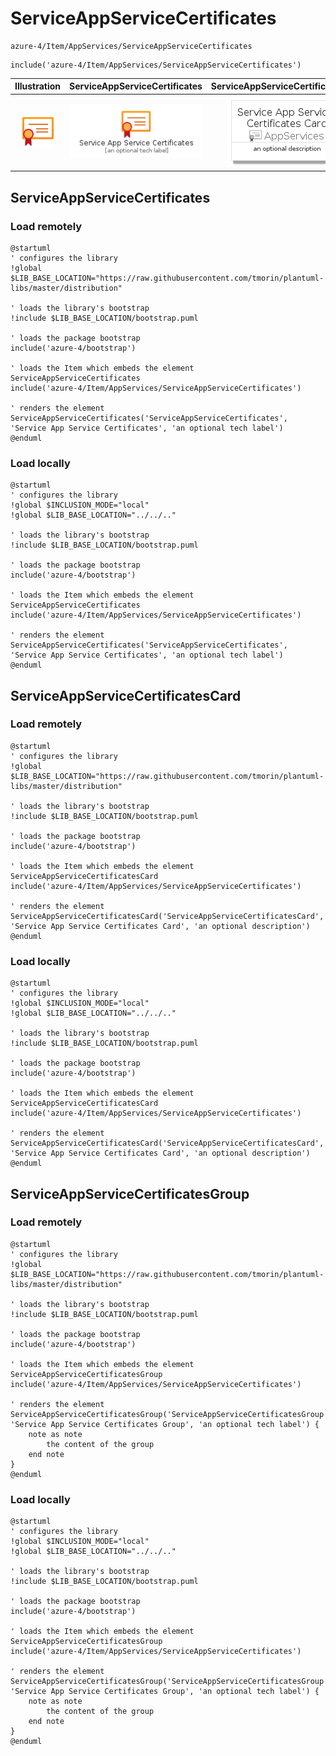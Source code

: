 # ServiceAppServiceCertificates


```text
azure-4/Item/AppServices/ServiceAppServiceCertificates
```

```text
include('azure-4/Item/AppServices/ServiceAppServiceCertificates')
```



| Illustration | ServiceAppServiceCertificates | ServiceAppServiceCertificatesCard | ServiceAppServiceCertificatesGroup |
| :---: | :---: | :---: | :---: |
| ![illustration for Illustration](../../../azure-4/Item/AppServices/ServiceAppServiceCertificates.png) | ![illustration for ServiceAppServiceCertificates](../../../azure-4/Item/AppServices/ServiceAppServiceCertificates.Local.png) | ![illustration for ServiceAppServiceCertificatesCard](../../../azure-4/Item/AppServices/ServiceAppServiceCertificatesCard.Local.png) | ![illustration for ServiceAppServiceCertificatesGroup](../../../azure-4/Item/AppServices/ServiceAppServiceCertificatesGroup.Local.png) |




## ServiceAppServiceCertificates

### Load remotely
```plantuml
@startuml
' configures the library
!global $LIB_BASE_LOCATION="https://raw.githubusercontent.com/tmorin/plantuml-libs/master/distribution"

' loads the library's bootstrap
!include $LIB_BASE_LOCATION/bootstrap.puml

' loads the package bootstrap
include('azure-4/bootstrap')

' loads the Item which embeds the element ServiceAppServiceCertificates
include('azure-4/Item/AppServices/ServiceAppServiceCertificates')

' renders the element
ServiceAppServiceCertificates('ServiceAppServiceCertificates', 'Service App Service Certificates', 'an optional tech label')
@enduml
```

### Load locally
```plantuml
@startuml
' configures the library
!global $INCLUSION_MODE="local"
!global $LIB_BASE_LOCATION="../../.."

' loads the library's bootstrap
!include $LIB_BASE_LOCATION/bootstrap.puml

' loads the package bootstrap
include('azure-4/bootstrap')

' loads the Item which embeds the element ServiceAppServiceCertificates
include('azure-4/Item/AppServices/ServiceAppServiceCertificates')

' renders the element
ServiceAppServiceCertificates('ServiceAppServiceCertificates', 'Service App Service Certificates', 'an optional tech label')
@enduml
```

## ServiceAppServiceCertificatesCard

### Load remotely
```plantuml
@startuml
' configures the library
!global $LIB_BASE_LOCATION="https://raw.githubusercontent.com/tmorin/plantuml-libs/master/distribution"

' loads the library's bootstrap
!include $LIB_BASE_LOCATION/bootstrap.puml

' loads the package bootstrap
include('azure-4/bootstrap')

' loads the Item which embeds the element ServiceAppServiceCertificatesCard
include('azure-4/Item/AppServices/ServiceAppServiceCertificates')

' renders the element
ServiceAppServiceCertificatesCard('ServiceAppServiceCertificatesCard', 'Service App Service Certificates Card', 'an optional description')
@enduml
```

### Load locally
```plantuml
@startuml
' configures the library
!global $INCLUSION_MODE="local"
!global $LIB_BASE_LOCATION="../../.."

' loads the library's bootstrap
!include $LIB_BASE_LOCATION/bootstrap.puml

' loads the package bootstrap
include('azure-4/bootstrap')

' loads the Item which embeds the element ServiceAppServiceCertificatesCard
include('azure-4/Item/AppServices/ServiceAppServiceCertificates')

' renders the element
ServiceAppServiceCertificatesCard('ServiceAppServiceCertificatesCard', 'Service App Service Certificates Card', 'an optional description')
@enduml
```

## ServiceAppServiceCertificatesGroup

### Load remotely
```plantuml
@startuml
' configures the library
!global $LIB_BASE_LOCATION="https://raw.githubusercontent.com/tmorin/plantuml-libs/master/distribution"

' loads the library's bootstrap
!include $LIB_BASE_LOCATION/bootstrap.puml

' loads the package bootstrap
include('azure-4/bootstrap')

' loads the Item which embeds the element ServiceAppServiceCertificatesGroup
include('azure-4/Item/AppServices/ServiceAppServiceCertificates')

' renders the element
ServiceAppServiceCertificatesGroup('ServiceAppServiceCertificatesGroup', 'Service App Service Certificates Group', 'an optional tech label') {
    note as note
        the content of the group
    end note
}
@enduml
```

### Load locally
```plantuml
@startuml
' configures the library
!global $INCLUSION_MODE="local"
!global $LIB_BASE_LOCATION="../../.."

' loads the library's bootstrap
!include $LIB_BASE_LOCATION/bootstrap.puml

' loads the package bootstrap
include('azure-4/bootstrap')

' loads the Item which embeds the element ServiceAppServiceCertificatesGroup
include('azure-4/Item/AppServices/ServiceAppServiceCertificates')

' renders the element
ServiceAppServiceCertificatesGroup('ServiceAppServiceCertificatesGroup', 'Service App Service Certificates Group', 'an optional tech label') {
    note as note
        the content of the group
    end note
}
@enduml
```

